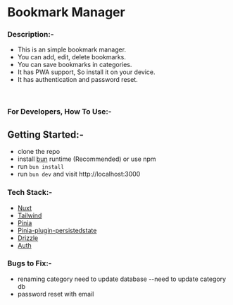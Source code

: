 # Bookmark Manager

### Description:-
- This is an simple bookmark manager.
- You can add, edit, delete bookmarks.
- You can save bookmarks in categories.
- It has PWA support, So install it on your device.
- It has authentication and password reset.

<br/>

### For Developers, How To Use:-

## Getting Started:-
- clone the repo
- install [bun](https://bun.sh) runtime (Recommended) or use npm
- run `bun install`
- run `bun dev` and visit http://localhost:3000

### Tech Stack:-
- [Nuxt](https://nuxt.com/) 
- [Tailwind](https://tailwindcss.com/) 
- [Pinia](https://pinia.vuejs.org/) 
- [Pinia-plugin-persistedstate](https://prazdevs.github.io/pinia-plugin-persistedstate/frameworks/nuxt-3.html)
- [Drizzle](https://orm.drizzle.team/)
- [Auth](https://auth.sidebase.io/)

### Bugs to Fix:-
- renaming category need to update database --need to update category db
- password reset with email